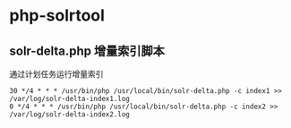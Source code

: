 # php-solrtool

## solr-delta.php 增量索引脚本

通过计划任务运行增量索引

```
30 */4 * * * /usr/bin/php /usr/local/bin/solr-delta.php -c index1 >> /var/log/solr-delta-index1.log
0 */4 * * * /usr/bin/php /usr/local/bin/solr-delta.php -c index2 >> /var/log/solr-delta-index2.log
```
